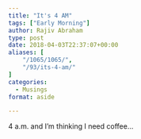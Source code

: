 ```yaml
---
title: "It's 4 AM"
tags: ["Early Morning"]
author: Rajiv Abraham
type: post
date: 2018-04-03T22:37:07+00:00
aliases: [
    "/1065/1065/",
    "/93/its-4-am/"
]
categories:
  - Musings
format: aside

---
```

<p style="text-align: justify;">
  4 a.m. and I&#8217;m thinking I need coffee…
</p>